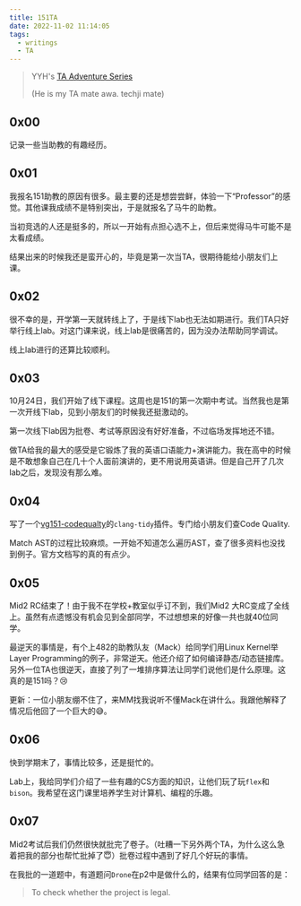 ```yaml
---
title: 151TA
date: 2022-11-02 11:14:05
tags:
  - writings
  - TA
---
```


> YYH's [TA Adventure Series](https://fkfd.me/ta/)
> 
> (He is my TA mate awa. techji mate)

## 0x00

记录一些当助教的有趣经历。

## 0x01

我报名151助教的原因有很多。最主要的还是想尝尝鲜，体验一下“Professor”的感觉。其他课我成绩不是特别突出，于是就报名了马牛的助教。

当初竞选的人还是挺多的，所以一开始有点担心选不上，但后来觉得马牛可能不是太看成绩。

结果出来的时候我还是蛮开心的，毕竟是第一次当TA，很期待能给小朋友们上课。

## 0x02

很不幸的是，开学第一天就转线上了，于是线下lab也无法如期进行。我们TA只好举行线上lab。对这门课来说，线上lab是很痛苦的，因为没办法帮助同学调试。

线上lab进行的还算比较顺利。

## 0x03

10月24日，我们开始了线下课程。这周也是151的第一次期中考试。当然我也是第一次开线下lab，见到小朋友们的时候我还挺激动的。

第一次线下lab因为批卷、考试等原因没有好好准备，不过临场发挥地还不错。

做TA给我的最大的感受是它锻炼了我的英语口语能力+演讲能力。我在高中的时候是不敢想象自己在几十个人面前演讲的，更不用说用英语讲。但是自己开了几次lab之后，发现没有那么难。

## 0x04

写了一个[vg151-codequalty]()的`clang-tidy`插件。专门给小朋友们查Code Quality.

Match AST的过程比较麻烦。一开始不知道怎么遍历AST，查了很多资料也没找到例子。官方文档写的真的有点少。

## 0x05

Mid2 RC结束了！由于我不在学校+教室似乎订不到，我们Mid2 大RC变成了全线上。虽然有点遗憾没有机会见到全部同学，不过想想来的好像一共也就40位同学。

最逆天的事情是，有个上482的助教队友（Mack）给同学们用Linux Kernel举Layer Programming的例子，非常逆天。他还介绍了如何编译静态/动态链接库。另外一位TA也很逆天，直接了列了一堆排序算法让同学们说他们是什么原理。这真的是151吗？:cry:

更新：一位小朋友绷不住了，来MM找我说听不懂Mack在讲什么。我跟他解释了情况后他回了一个巨大的:sweat_smile:。

## 0x06

快到学期末了，事情比较多，还是挺忙的。

Lab上，我给同学们介绍了一些有趣的CS方面的知识，让他们玩了玩`flex`和`bison`。我希望在这门课里培养学生对计算机、编程的乐趣。

## 0x07

Mid2考试后我们仍然很快就批完了卷子。（吐糟一下另外两个TA，为什么这么急着把我的部分也帮忙批掉了:innocent:）批卷过程中遇到了好几个好玩的事情。

在我批的一道题中，有道题问`Drone`在p2中是做什么的，结果有位同学回答的是：

> To check whether the project is legal.
